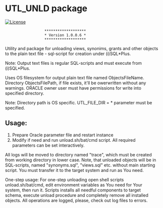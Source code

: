 # UTL_UNLD package
[![License](https://img.shields.io/badge/License-BSD%203--Clause-blue.svg)](https://github.com/yvoinov/oracle-metadata-unloader-utility/blob/master/LICENSE)

                      *******************
                      * Version 1.0.0.6 *
                      *******************

Utility and package for unloading views, synonims, grants and other objects to the plain text file - sql-script for creation under (i)SQL*Plus.

Note: Output text files is regular SQL-scripts and must execute from (i)SQL*Plus.

Uses OS filesystem for output plain text file named ObjectsFileName. Directory ObjectsFilePath, if file exists, it'll be owerwritten without any warnings. ORACLE owner user must have permissions for write into specified directory.

Note: Directory path is OS specific. UTL_FILE_DIR = * parameter must be specified.

## Usage:

1. Prepare Oracle parameter file and restart instance
2. Modify if need and run unload.sh/bat/cmd script. All required parameters can be set interactively.
 
All logs will be moved to directory named "trace", which must be created from working directory in lower case. Note, that unloaded objects will be in SQL-scripts, named "synonyms.sql", "views.sql" etc. without main starting script. You must transfer it to the target system and run as You need.

One-step usage: For one-step unloading open shell scripts unload.sh/bat/cmd, edit environment variables as You need for Your system, then run it. Scripts installs all needful components to target schema, execute unload procedure and completely remove all installed objects. All operations are logged, please, check out log files to errors.
